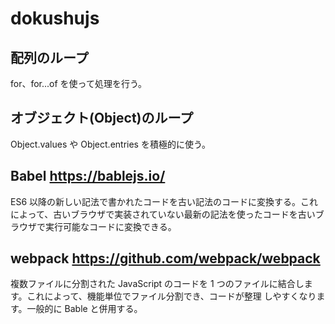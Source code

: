 # dokushujs

## 配列のループ

for、for...of を使って処理を行う。

## オブジェクト(Object)のループ

Object.values や Object.entries を積極的に使う。

## Babel https://bablejs.io/

ES6 以降の新しい記法で書かれたコードを古い記法のコードに変換する。これによって、古いブラウザで実装されていない最新の記法を使ったコードを古いブラウザで実行可能なコードに変換できる。

## webpack https://github.com/webpack/webpack

複数ファイルに分割された JavaScript のコードを 1 つのファイルに結合します。これによって、機能単位でファイル分割でき、コードが整理
しやすくなります。一般的に Bable と併用する。
